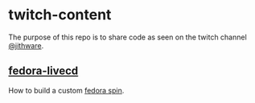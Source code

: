 # twitch-content
The purpose of this repo is to share code as seen on the twitch channel [@jithware](https://www.twitch.tv/jithware).

## [fedora-livecd](./fedora-livecd)
How to build a custom [fedora spin](https://spins.fedoraproject.org/).
